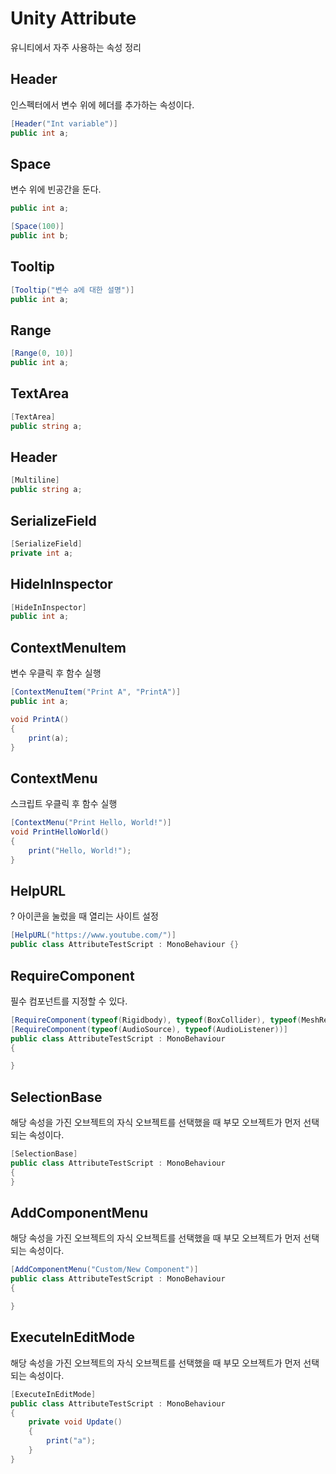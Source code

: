 # Unity Attribute
유니티에서 자주 사용하는 속성 정리

## Header
인스펙터에서 변수 위에 헤더를 추가하는 속성이다.
``` C#
[Header("Int variable")]
public int a;
```

## Space
변수 위에 빈공간을 둔다.
``` C#
public int a;

[Space(100)]
public int b;
```

## Tooltip

``` C#
[Tooltip("변수 a에 대한 설명")]
public int a;
```

## Range

``` C#
[Range(0, 10)]
public int a;
```

## TextArea

``` C#
[TextArea]
public string a;
```

## Header

``` C#
[Multiline]
public string a;
```

## SerializeField

``` C#
[SerializeField]
private int a;
```

## HideInInspector

``` C#
[HideInInspector]
public int a;
```

## ContextMenuItem
변수 우클릭 후 함수 실행
``` C#
[ContextMenuItem("Print A", "PrintA")]
public int a;

void PrintA()
{
    print(a);
}
```

## ContextMenu
스크립트 우클릭 후 함수 실행
``` C#
[ContextMenu("Print Hello, World!")]
void PrintHelloWorld()
{
    print("Hello, World!");
}
```

## HelpURL
? 아이콘을 눌렀을 때 열리는 사이트 설정
``` C#
[HelpURL("https://www.youtube.com/")]
public class AttributeTestScript : MonoBehaviour {}
```

## RequireComponent
필수 컴포넌트를 지정할 수 있다.
``` C#
[RequireComponent(typeof(Rigidbody), typeof(BoxCollider), typeof(MeshRenderer))]
[RequireComponent(typeof(AudioSource), typeof(AudioListener))]
public class AttributeTestScript : MonoBehaviour
{

}
```

## SelectionBase
해당 속성을 가진 오브젝트의 자식 오브젝트를 선택했을 때 부모 오브젝트가 먼저 선택되는 속성이다.
``` C#
[SelectionBase]
public class AttributeTestScript : MonoBehaviour
{
}
```

## AddComponentMenu
해당 속성을 가진 오브젝트의 자식 오브젝트를 선택했을 때 부모 오브젝트가 먼저 선택되는 속성이다.
``` C#
[AddComponentMenu("Custom/New Component")]
public class AttributeTestScript : MonoBehaviour
{

}
```

## ExecuteInEditMode
해당 속성을 가진 오브젝트의 자식 오브젝트를 선택했을 때 부모 오브젝트가 먼저 선택되는 속성이다.
``` C#
[ExecuteInEditMode]
public class AttributeTestScript : MonoBehaviour
{
    private void Update()
    {
        print("a");
    }
}

```

